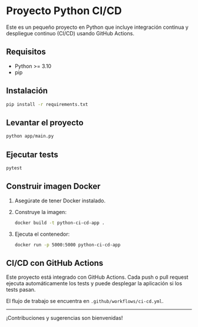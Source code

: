 # Proyecto Python CI/CD

Este es un pequeño proyecto en Python que incluye integración continua y despliegue continuo (CI/CD) usando GitHub Actions.

## Requisitos

- Python >= 3.10
- pip

## Instalación

```bash
pip install -r requirements.txt
```

## Levantar el proyecto

```bash
python app/main.py
```

## Ejecutar tests

```bash
pytest
```

## Construir imagen Docker

1. Asegúrate de tener Docker instalado.
2. Construye la imagen:

    ```bash
    docker build -t python-ci-cd-app .
    ```

3. Ejecuta el contenedor:

    ```bash
    docker run -p 5000:5000 python-ci-cd-app
    ```

## CI/CD con GitHub Actions

Este proyecto está integrado con GitHub Actions. Cada push o pull request ejecuta automáticamente los tests y puede desplegar la aplicación si los tests pasan.

El flujo de trabajo se encuentra en `.github/workflows/ci-cd.yml`.

---

¡Contribuciones y sugerencias son bienvenidas!
